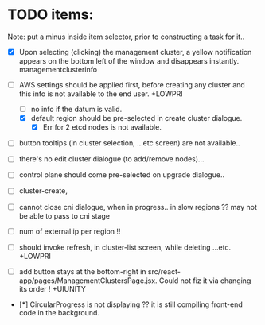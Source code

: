 # TODO items:
Note: put a minus inside item selector, prior to constructing a task for it..

- [x] Upon selecting (clicking) the management cluster, a yellow notification appears on the bottom left of the window and disappears instantly.
    managementclusterinfo
- [ ] AWS settings should be applied first, before creating any cluster and this info is not available to the end user.
    +LOWPRI
  - [ ] no info if the datum is valid.
  - [x] default region should be pre-selected in create cluster dialogue.
    - [x] Err for 2 etcd nodes is not available.
- [ ] button tooltips (in cluster selection, ...etc screen) are not available..
- [ ] there's no edit cluster dialogue (to add/remove nodes)...
- [ ] control plane should come pre-selected on upgrade dialogue..
- [ ] cluster-create,  
- [ ] cannot close cni dialogue, when in progress..
        in slow regions ?? may not be able to pass to cni stage
- [ ] num of external ip per region !!
- [ ] should invoke refresh, in cluster-list screen, while deleting ...etc.
    +LOWPRI


- [ ] add button stays at the bottom-right in src/react-app/pages/ManagementClustersPage.jsx. Could not fiz it via changing its order !
    +UIUNITY
- [*] CircularProgress is not displaying ??
       it is still compiling front-end code in the background.